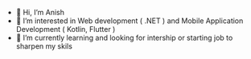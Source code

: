 - 👋 Hi, I’m Anish 
- 👀 I’m interested in Web development ( .NET ) and Mobile Application Development ( Kotlin, Flutter ) 
- 🌱 I’m currently learning and looking for intership or starting job to sharpen my skils
